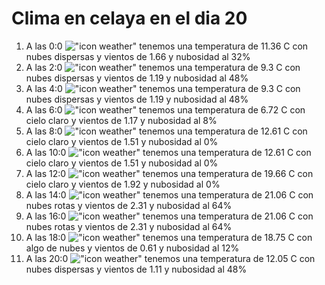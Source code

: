 # Clima en celaya en el dia 20

1. A las 0:0 !["icon weather"](http://openweathermap.org/img/w/03n.png) tenemos una temperatura de 11.36 C con nubes dispersas y  vientos de 1.66 y nubosidad al 32%
1. A las 2:0 !["icon weather"](http://openweathermap.org/img/w/03n.png) tenemos una temperatura de 9.3 C con nubes dispersas y  vientos de 1.19 y nubosidad al 48%
1. A las 4:0 !["icon weather"](http://openweathermap.org/img/w/03n.png) tenemos una temperatura de 9.3 C con nubes dispersas y  vientos de 1.19 y nubosidad al 48%
1. A las 6:0 !["icon weather"](http://openweathermap.org/img/w/02n.png) tenemos una temperatura de 6.72 C con cielo claro y  vientos de 1.17 y nubosidad al 8%
1. A las 8:0 !["icon weather"](http://openweathermap.org/img/w/01d.png) tenemos una temperatura de 12.61 C con cielo claro y  vientos de 1.51 y nubosidad al 0%
1. A las 10:0 !["icon weather"](http://openweathermap.org/img/w/01d.png) tenemos una temperatura de 12.61 C con cielo claro y  vientos de 1.51 y nubosidad al 0%
1. A las 12:0 !["icon weather"](http://openweathermap.org/img/w/01d.png) tenemos una temperatura de 19.66 C con cielo claro y  vientos de 1.92 y nubosidad al 0%
1. A las 14:0 !["icon weather"](http://openweathermap.org/img/w/04d.png) tenemos una temperatura de 21.06 C con nubes rotas y  vientos de 2.31 y nubosidad al 64%
1. A las 16:0 !["icon weather"](http://openweathermap.org/img/w/04d.png) tenemos una temperatura de 21.06 C con nubes rotas y  vientos de 2.31 y nubosidad al 64%
1. A las 18:0 !["icon weather"](http://openweathermap.org/img/w/02d.png) tenemos una temperatura de 18.75 C con algo de nubes y  vientos de 0.61 y nubosidad al 12%
1. A las 20:0 !["icon weather"](http://openweathermap.org/img/w/03n.png) tenemos una temperatura de 12.05 C con nubes dispersas y  vientos de 1.11 y nubosidad al 48%
